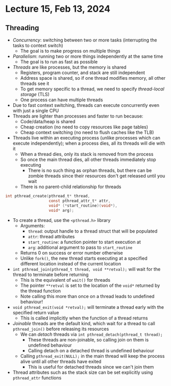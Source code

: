 # Lecture 15, Feb 13, 2024

## Threading

* *Concurrency*: switching between two or more tasks (interrupting the tasks to context switch)
	* The goal is to make progress on multiple things
* *Parallelism*: running two or more things independently at the same time
	* The goal is to run as fast as possible
* *Threads* are like processes, but the memory is shared
	* Registers, program counter, and stack are still independent
	* Address space is shared, so if one thread modifies memory, all other threads see it
	* To get memory specific to a thread, we need to specify *thread-local storage* (TLS)
	* One process can have multiple threads
* Due to fast context switching, threads can execute concurrently even with just a single CPU
* Threads are lighter than processes and faster to run because:
	* Code/data/heap is shared
	* Cheap creation (no need to copy resources like page tables)
	* Cheap context switching (no need to flush caches like the TLB)
* Threads live within an executing process (unlike processes which can execute independently); when a process dies, all its threads will die with it
	* When a thread dies, only its stack is removed from the process
	* So once the main thread dies, all other threads immediately stop executing
		* There is no such thing as orphan threads, but there can be zombie threads since their resources don't get released until you wait
	* There is no parent-child relationship for threads

```c
int pthread_create(pthread_t* thread,
				   const pthread_attr_t* attr,
				   void* (*start_routine)(void*),
				   void* arg);
```

* To create a thread, use the `<pthread.h>` library
	* Arguments:
		* `thread`: output handle to a thread struct that will be populated
		* `attr`: thread attributes
		* `start_routine`: a function pointer to start execution at
		* `arg`: additional argument to pass to `start_routine`
	* Returns 0 on success or error number otherwise
	* Unlike `fork()`, the new thread starts executing at a specified different location instead of the current location
* `int pthread_join(pthread_t thread, void **retval);` will wait for the thread to terminate before returning
	* This is the equivalent of `wait()` for threads
	* The pointer `**retval` is set to the location of the `void*` returned by the thread function
	* Note calling this more than once on a thread leads to undefined behaviour!
* `void pthread_exit(void *retval);` will terminate a thread early with the specified return value
	* This is called implicitly when the function of a thread returns
* *Joinable* threads are the default kind, which wait for a thread to call `pthread_join()` before releasing its resources
	* We can *detach* threads via `int pthread_detach(pthread_t thread);`
		* These threads are non-joinable, so calling join on them is undefined behaviour
		* Calling detach on a detached thread is undefined behaviour
	* Calling `pthread_exit(NULL);` in the main thread will keep the process alive until all other threads have exited
		* This is useful for detached threads since we can't join them
* Thread attributes such as the stack size can be set explicitly using `pthread_attr` functions

